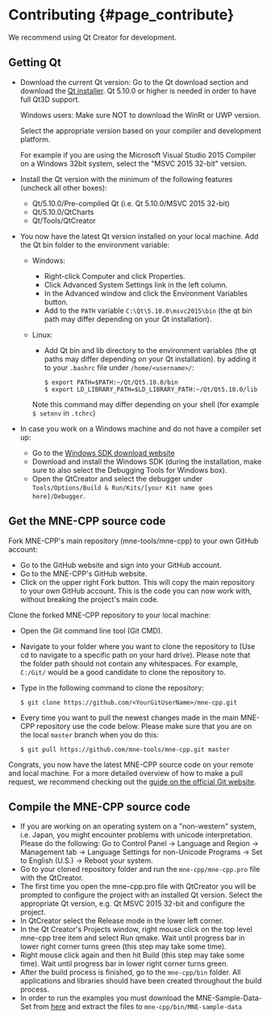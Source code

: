Contributing {#page_contribute}
==================================

We recommend using Qt Creator for development.

Getting Qt
----------

* Download the current Qt version:
    Go to the Qt download section and download the [Qt installer](https://www.qt.io/download-qt-installer?hsCtaTracking=9f6a2170-a938-42df-a8e2-a9f0b1d6cdce%7C6cb0de4f-9bb5-4778-ab02-bfb62735f3e5). Qt 5.10.0 or higher is needed in order to have full Qt3D support. 

    Windows users: Make sure NOT to download the WinRt or UWP version.

    Select the appropriate version based on your compiler and development platform.

    For example if you are using the Microsoft Visual Studio 2015 Compiler on a Windows 32bit system, select the "MSVC 2015 32-bit" version.

* Install the Qt version with the minimum of the following features (uncheck all other boxes):

    - Qt/5.10.0/Pre-compiled Qt (i.e. Qt 5.10.0/MSVC 2015 32-bit)
    - Qt/5.10.0/QtCharts
    - Qt/Tools/QtCreator

* You now have the latest Qt version installed on your local machine. Add the Qt bin folder to the environment variable:

    - Windows:

        - Right-click Computer and click Properties.
        - Click Advanced System Settings link in the left column.
        - In the Advanced window and click the Environment Variables button.
        - Add to the `PATH` variable `C:\Qt\5.10.0\msvc2015\bin` (the qt bin path may differ depending on your Qt installation).

    - Linux:

        - Add Qt bin and lib directory to the environment variables (the qt paths may differ depending on your Qt installation). 
          by adding it to your `.bashrc` file under `/home/<username>/`:
 
              $ export PATH=$PATH:~/Qt/Qt5.10.0/bin
              $ export LD_LIBRARY_PATH=$LD_LIBRARY_PATH:~/Qt/Qt5.10.0/lib

         Note this command may differ depending on your shell (for example `$ setenv` in `.tchrc`)

* In case you work on a Windows machine and do not have a compiler set up:

    - Go to the [Windows SDK download website](https://dev.windows.com/de-de/downloads/windows-8-1-sdk)
    - Download and install the Windows SDK (during the installation, make sure to also select the Debugging Tools for Windows box).
    - Open the QtCreator and select the debugger under `Tools/Options/Build & Run/Kits/[your Kit name goes here]/Debugger`.

Get the MNE-CPP source code
---------------------------

Fork MNE-CPP's main repository (mne-tools/mne-cpp) to your own GitHub account:

* Go to the GitHub website and sign into your GitHub account.
* Go to the MNE-CPP's GitHub website.
* Click on the upper right Fork button. This will copy the main repository to your own GitHub account. This is the code you can now work with, without breaking the project's main code.

Clone the forked MNE-CPP repository to your local machine:

* Open the Git command line tool (Git CMD).
* Navigate to your folder where you want to clone the repository to (Use cd to navigate to a specific path on your hard drive). Please note that the folder path should not contain any whitespaces. For example, `C:/Git/` would be a good candidate to clone the repository to.
* Type in the following command to clone the repository:

      $ git clone https://github.com/<YourGitUserName>/mne-cpp.git

* Every time you want to pull the newest changes made in the main MNE-CPP repository use the code below. Please make sure that you are on the local `master` branch when you do this:

      $ git pull https://github.com/mne-tools/mne-cpp.git master

Congrats, you now have the latest MNE-CPP source code on your remote and local machine. For a more detailed overview of how to make a pull request, we recommend checking out the [guide on the official Git website](https://git-scm.com/book/en/v2/GitHub-Contributing-to-a-Project).

Compile the MNE-CPP source code
-------------------------------

* If you are working on an operating system on a "non-western" system, i.e. Japan, you might encounter problems with unicode interpretation. Please do the  following: Go to Control Panel -> Language and Region -> Management tab -> Language Settings for non-Unicode Programs -> Set to English (U.S.) -> Reboot your system.
* Go to your cloned repository folder and run the `mne-cpp/mne-cpp.pro` file with the QtCreator.
* The first time you open the mne-cpp.pro file with QtCreator you will be prompted to configure the project with an installed Qt version. Select the appropriate Qt version, e.g. Qt MSVC 2015 32-bit and configure the project.
* In QtCreator select the Release mode in the lower left corner.
* In the Qt Creator's Projects window, right mouse click on the top level mne-cpp tree item and select Run qmake. Wait until progress bar in lower right corner turns green (this step may take some time).
* Right mouse click again and then hit Build (this step may take some time). Wait until progress bar in lower right corner turns green.
* After the build process is finished, go to the `mne-cpp/bin` folder. All applications and libraries should have been created throughout the build process.
* In order to run the examples you must download the MNE-Sample-Data-Set from [here](https://osf.io/86qa2/download ) and extract the files to `mne-cpp/bin/MNE-sample-data`

